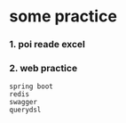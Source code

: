 # some practice

### 1. poi reade excel
### 2. web practice
```
spring boot
redis
swagger
querydsl
```
